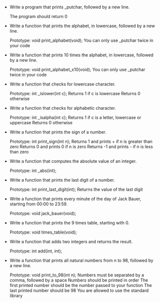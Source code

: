 - Write a program that prints _putchar, followed by a new line.

    The program should return 0

- Write a function that prints the alphabet, in lowercase, followed by a new line.

    Prototype: void print_alphabet(void);
    You can only use _putchar twice in your code

- Write a function that prints 10 times the alphabet, in lowercase, followed by a new line.

    Prototype: void print_alphabet_x10(void);
    You can only use _putchar twice in your code

- Write a function that checks for lowercase character.

    Prototype: int _islower(int c);
    Returns 1 if c is lowercase
    Returns 0 otherwise

- Write a function that checks for alphabetic character.

    Prototype: int _isalpha(int c);
    Returns 1 if c is a letter, lowercase or uppercase
    Returns 0 otherwise

- Write a function that prints the sign of a number.

    Prototype: int print_sign(int n);
    Returns 1 and prints + if n is greater than zero
    Returns 0 and prints 0 if n is zero
    Returns -1 and prints - if n is less than zero

- Write a function that computes the absolute value of an integer.

    Prototype: int _abs(int);

- Write a function that prints the last digit of a number.

    Prototype: int print_last_digit(int);
    Returns the value of the last digit

- Write a function that prints every minute of the day of Jack Bauer, starting from 00:00 to 23:59.

    Prototype: void jack_bauer(void);

- Write a function that prints the 9 times table, starting with 0.

    Prototype: void times_table(void);

- Write a function that adds two integers and returns the result.

    Prototype: int add(int, int);

- Write a function that prints all natural numbers from n to 98, followed by a new line.

    Prototype: void print_to_98(int n);
    Numbers must be separated by a comma, followed by a space
    Numbers should be printed in order
    The first printed number should be the number passed to your function
    The last printed number should be 98
    You are allowed to use the standard library

